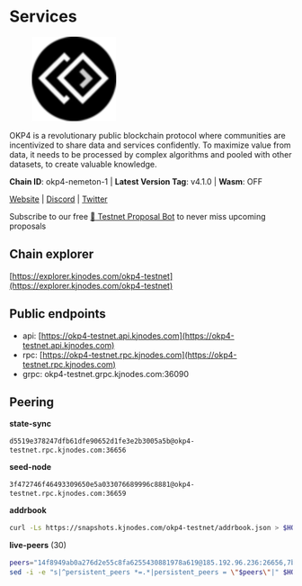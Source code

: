 # Services

<figure><img src="https://raw.githubusercontent.com/kj89/cosmos-images/main/logos/okp4.png" width="150" alt=""><figcaption></figcaption></figure>

OKP4 is a revolutionary public blockchain protocol where communities are incentivized to  share data and services confidently. To maximize value from data, it needs to be processed  by complex algorithms and pooled with other datasets, to create valuable knowledge.

**Chain ID**: okp4-nemeton-1 | **Latest Version Tag**: v4.1.0 | **Wasm**: OFF

[Website](https://okp4.network) | [Discord](https://discord.gg/okp4) | [Twitter](https://twitter.com/OKP4_Protocol)



Subscribe to our free [🤖 Testnet Proposal Bot](https://t.me/kjnodes_testnet_proposal_bot) to never miss upcoming proposals


## Chain explorer
[https://explorer.kjnodes.com/okp4-testnet](https://explorer.kjnodes.com/okp4-testnet)

## Public endpoints

* api: [https://okp4-testnet.api.kjnodes.com](https://okp4-testnet.api.kjnodes.com)
* rpc: [https://okp4-testnet.rpc.kjnodes.com](https://okp4-testnet.rpc.kjnodes.com)
* grpc: okp4-testnet.grpc.kjnodes.com:36090

## Peering

**state-sync**

```text
d5519e378247dfb61dfe90652d1fe3e2b3005a5b@okp4-testnet.rpc.kjnodes.com:36656
```

**seed-node**

```text
3f472746f46493309650e5a033076689996c8881@okp4-testnet.rpc.kjnodes.com:36659
```

**addrbook**
```bash
curl -Ls https://snapshots.kjnodes.com/okp4-testnet/addrbook.json > $HOME/.okp4d/config/addrbook.json
```

**live-peers** (30)
```bash
peers="14f8949ab0a276d2e55c8fa6255430881978a619@185.192.96.236:26656,7ba5d3721d98efd479b2a3f3b4df6ebd5fd2f119@109.123.243.135:26656,7dfc61d3ac9f6da7fa9f4893bc0ffa17ef8006e6@185.111.159.139:36656,b0b56d944cf1cc569a1e77e0923e075bad94d755@141.95.145.41:28656,ead118d7cbe51cbabf5a77b69db7255512f41023@88.208.34.134:60656,99f6675049e22a0216af0e2447e7a4c5021874cd@142.132.132.200:28656,d5519e378247dfb61dfe90652d1fe3e2b3005a5b@65.109.68.190:36656,8cdeb85dada114c959c36bb59ce258c65ae3a09c@88.198.242.163:36656,874373b78d2cd50e716aa464bf407581d9305655@94.250.201.130:27656,42fbb917fca6787bc3ab774865f4bb1ef950f114@65.108.226.26:30656,6a66a38bdd5895ec6f1ce18b3430860a30e18e02@142.132.149.118:26656,eef77b5ae1c37f3e5809ff928c329dde906be388@65.108.133.73:21656,e755eb8016c2f6f5303b2f8d503d9126d235e80f@138.201.35.56:26656,fe8bd9375c43a7cc6ef27e62d56af341a62e67c9@95.217.202.49:30656,643988550263605405a7968c38fd11653bf75cd0@38.242.252.104:26656,5c2a752c9b1952dbed075c56c600c3a79b58c395@95.214.55.232:26996,d1a0ff9bd7ea1ebd06bc7158f3523f5e557328be@163.172.135.127:26656,8bccab4596e8bc162763bad6597d43523e6c32f8@104.194.8.68:26656,8a7605d8ae4338de5b7a0d5c70244ce05e377630@85.10.200.221:26656,854cc8b83a48ba4394c1940b57d0f42ec013e033@38.242.251.204:26656,603828b0b21b150ece5aeee9d548a259d08348ec@65.108.224.156:26656,8527f34bd6e542304809386896997d12d80e5e0e@65.108.237.232:29656,0448864ede56d3c96d7d3bb8ea9f546b70cc722e@51.159.149.68:26656,8633177b18f9031b84beb690293d20dce1d0c20e@121.78.247.252:35656,8028015d1c6828a0b734f3b108f0853b0e19305e@157.90.176.184:26656,2ca4e1bed94cfe9fad160e704ccbabf95f438dee@65.108.129.29:60656,74349a1cb9479b291866debe2042de8a2e88b850@65.108.233.109:17656,b5484e85a8802e0489234904d2b3a2d3c0c16e71@135.181.116.246:26106,9392c27a9a561c31e7a920dc6f577d663c473ef8@154.12.225.88:26656,25f585481845af42add73178a71169ec06f312df@65.108.9.164:20456"
sed -i -e "s|^persistent_peers *=.*|persistent_peers = \"$peers\"|" $HOME/.okp4d/config/config.toml
```
